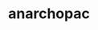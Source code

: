 ---
title: anarchopac
type: channel
channel: anarchopac
tags:
- breadtube
- feminism
url: /anarchopac/
videos:
- bsNETm_Hm34
- CDMGfsUjS_I
- vCQZYiAVNKU
- WlK_b-lGoEU
- O1jxOsFsKnY
- DOjZJOvFE4s
- sjd2hWgIy44
- iZtnyuzFBoQ
- vsRyTWBj84E
- PRptrb6P8x4
- 0YZgdYXXQr8
- flNVGHDcYJA
- dGmb_ds4HLU
- 2e6hL8IgpiY
- pYBBdktYwgs
- WuPcL_5GRQg
- XBJ2BgbWTy8
- j_srHFez588
- HWX9dPPI3Gk
- Q8sdB0CF_sk
- cHnAMrBjIco
- xJwQaXKUCuQ
- ApB9G29O_II
- oSltrojXtXc
- AxTmVmqe7as
- l87FqyjLxVw
- PjQO1W96udI
- 6oUjFouUl2o
- oLRAUsoT_cQ
- eOdChL4tKjg
- PTtXIOh1ubo
- 5-Vab1dFL-U
- hkjVlmgWbMU
- JB3LF0dR590
- qFAsHCttcV4
- fDDFMACh46g
- gvEBa2PgO-w
- Rm5qBsyHea8
- SIhIM-jge2c
- hGlsNON_JUA
- AMl_sK9ZFXI
- T1CUVk2laJQ
- -9QTQ7yxExQ
- ooATRCyWTJo
- KOKVFzYXK3Q
- 8KySlGOlMts
- S2pUJu7UVGU
- lMfbxdLJKFI
- cj6Ee-ngFn0
- -iDHpVfm6nw
- j4pZLH9Ro54
- 8bjFsCAo8ZY
- I60EPOeHfqo
- Cfy0MjDyhvM
- aO5KayvhCdI
- xSlfWTp1CP4
- Q3cWaQQGEqg
- vAKcixWvxYM
- 4u5YH3kRU7g
- HeJmbamnhH8
- 6PCRDgamZSw
- Krj4v2LIMYs
- Qi4dyFp2FBw
- 63NlTZjH60E
- pf6s-WVMlTU
- 7lZwIEOOJ0U
- _qAUBLkhoI0
- 6hicxy7NXeg
- XmtPMVXLV3A
- Skh4d-m3krc
- Dq_2llkOSfA
- XGsj87HaQo8
- f1womYO7GNQ
- e0cgEhzSDL8
- 44EPrrZAgWY
- w6MdPt4eKks
- S_RcE2o08gA
- gXmksPClbes
- CarUYvGGHyo
- YqghKRF9564
menu:
  main:
    parent: Channels
---